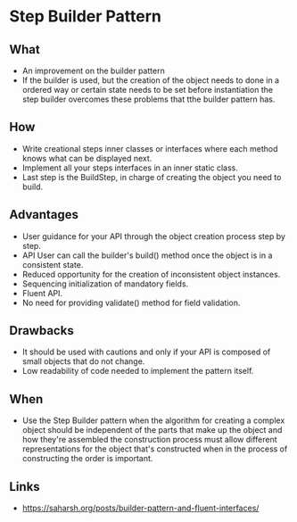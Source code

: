# Step Builder Pattern

## What

- An improvement on the builder pattern
- If the builder is used, but the creation of the object needs to done in a ordered way or certain state needs to be set before instantiation the step builder overcomes these problems that tthe builder pattern has.

## How

- Write creational steps inner classes or interfaces where each method knows what can be displayed next.
- Implement all your steps interfaces in an inner static class.
- Last step is the BuildStep, in charge of creating the object you need to build.

## Advantages

- User guidance for your API through the object creation process step by step.
- API User can call the builder's build() method once the object is in a consistent state.
- Reduced opportunity for the creation of inconsistent object instances.
- Sequencing initialization of mandatory fields.
- Fluent API.
- No need for providing validate() method for field validation.

## Drawbacks

- It should be used with cautions and only if your API is composed of small objects that do not change.
- Low readability of code needed to implement the pattern itself.

## When

- Use the Step Builder pattern when the algorithm for creating a complex object should be independent of the parts that make up the object and how they're assembled the construction process must allow different representations for the object that's constructed when in the process of constructing the order is important.

## Links 

- https://saharsh.org/posts/builder-pattern-and-fluent-interfaces/